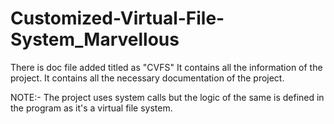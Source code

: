 # Customized-Virtual-File-System_Marvellous

There is doc file added titled as "CVFS"
It contains all the information of the project.
It contains all the necessary documentation of the project.

NOTE:- The project uses system calls but the logic of the same is defined in the program as it's a virtual file system.
